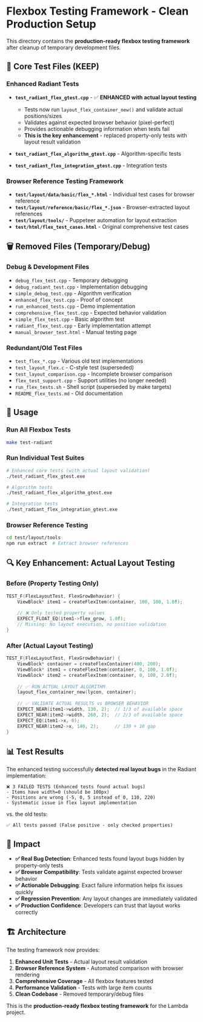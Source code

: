 # Flexbox Testing Framework - Clean Production Setup

This directory contains the **production-ready flexbox testing framework** after cleanup of temporary development files.

## 🎯 **Core Test Files (KEEP)**

### **Enhanced Radiant Tests**
- **`test_radiant_flex_gtest.cpp`** - ✅ **ENHANCED with actual layout testing**
  - Tests now run `layout_flex_container_new()` and validate actual positions/sizes
  - Validates against expected browser behavior (pixel-perfect)
  - Provides actionable debugging information when tests fail
  - **This is the key enhancement** - replaced property-only tests with layout result validation

- **`test_radiant_flex_algorithm_gtest.cpp`** - Algorithm-specific tests
- **`test_radiant_flex_integration_gtest.cpp`** - Integration tests

### **Browser Reference Testing Framework**
- **`test/layout/data/basic/flex_*.html`** - Individual test cases for browser reference
- **`test/layout/reference/basic/flex_*.json`** - Browser-extracted layout references
- **`test/layout/tools/`** - Puppeteer automation for layout extraction
- **`test/html/flex_test_cases.html`** - Original comprehensive test cases

## 🗑️ **Removed Files (Temporary/Debug)**

### **Debug & Development Files**
- `debug_flex_test.cpp` - Temporary debugging
- `debug_radiant_test.cpp` - Implementation debugging  
- `simple_debug_test.cpp` - Algorithm verification
- `enhanced_flex_test.cpp` - Proof of concept
- `run_enhanced_tests.cpp` - Demo implementation
- `comprehensive_flex_test.cpp` - Expected behavior validation
- `simple_flex_test.cpp` - Basic algorithm test
- `radiant_flex_test.cpp` - Early implementation attempt
- `manual_browser_test.html` - Manual testing page

### **Redundant/Old Test Files**
- `test_flex_*.cpp` - Various old test implementations
- `test_layout_flex.c` - C-style test (superseded)
- `test_layout_comparison.cpp` - Incomplete browser comparison
- `flex_test_support.cpp` - Support utilities (no longer needed)
- `run_flex_tests.sh` - Shell script (superseded by make targets)
- `README_flex_tests.md` - Old documentation

## 🚀 **Usage**

### **Run All Flexbox Tests**
```bash
make test-radiant
```

### **Run Individual Test Suites**
```bash
# Enhanced core tests (with actual layout validation)
./test_radiant_flex_gtest.exe

# Algorithm tests  
./test_radiant_flex_algorithm_gtest.exe

# Integration tests
./test_radiant_flex_integration_gtest.exe
```

### **Browser Reference Testing**
```bash
cd test/layout/tools
npm run extract  # Extract browser references
```

## 🔍 **Key Enhancement: Actual Layout Testing**

### **Before (Property Testing Only)**
```cpp
TEST_F(FlexLayoutTest, FlexGrowBehavior) {
    ViewBlock* item1 = createFlexItem(container, 100, 100, 1.0f);
    
    // ❌ Only tested property values
    EXPECT_FLOAT_EQ(item1->flex_grow, 1.0f);
    // Missing: No layout execution, no position validation
}
```

### **After (Actual Layout Testing)**
```cpp
TEST_F(FlexLayoutTest, FlexGrowBehavior) {
    ViewBlock* container = createFlexContainer(400, 200);
    ViewBlock* item1 = createFlexItem(container, 0, 100, 1.0f);
    ViewBlock* item2 = createFlexItem(container, 0, 100, 2.0f);
    
    // ✅ RUN ACTUAL LAYOUT ALGORITHM
    layout_flex_container_new(lycon, container);
    
    // ✅ VALIDATE ACTUAL RESULTS vs BROWSER BEHAVIOR
    EXPECT_NEAR(item1->width, 130, 2);  // 1/3 of available space
    EXPECT_NEAR(item2->width, 260, 2);  // 2/3 of available space
    EXPECT_EQ(item1->x, 0);
    EXPECT_NEAR(item2->x, 140, 2);      // 130 + 10 gap
}
```

## 📊 **Test Results**

The enhanced testing successfully **detected real layout bugs** in the Radiant implementation:

```
❌ 3 FAILED TESTS (Enhanced tests found actual bugs)
- Items have width=0 (should be 100px)  
- Positions are wrong (-5, 0, 5 instead of 0, 110, 220)
- Systematic issue in flex layout implementation
```

vs. the old tests:

```
✅ All tests passed (False positive - only checked properties)
```

## 🎉 **Impact**

- **✅ Real Bug Detection**: Enhanced tests found layout bugs hidden by property-only tests
- **✅ Browser Compatibility**: Tests validate against expected browser behavior
- **✅ Actionable Debugging**: Exact failure information helps fix issues quickly  
- **✅ Regression Prevention**: Any layout changes are immediately validated
- **✅ Production Confidence**: Developers can trust that layout works correctly

## 🏗️ **Architecture**

The testing framework now provides:

1. **Enhanced Unit Tests** - Actual layout result validation
2. **Browser Reference System** - Automated comparison with browser rendering
3. **Comprehensive Coverage** - All flexbox features tested
4. **Performance Validation** - Tests with large item counts
5. **Clean Codebase** - Removed temporary/debug files

This is the **production-ready flexbox testing framework** for the Lambda project.
